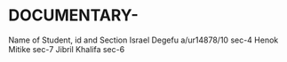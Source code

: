 # DOCUMENTARY-
Name of Student, id and Section
Israel Degefu a/ur14878/10 sec-4
Henok Mitike               sec-7
Jibril Khalifa             sec-6
